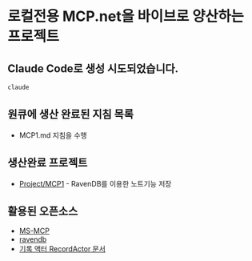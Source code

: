 ﻿# 로컬전용 MCP.net을 바이브로 양산하는 프로젝트 

## Claude Code로 생성 시도되었습니다.

```bash
claude
```

## 원큐에 생산 완료된 지침 목록
- MCP1.md 지침을 수행

## 생산완료 프로젝트
- [Project/MCP1](Project/MCP1/README.md) - RavenDB를 이용한 노트기능 저장


## 활용된 오픈소스
- [MS-MCP](https://github.com/MicrosoftDocs/mcp)
- [ravendb](https://github.com/ravendb)
- [기록 액터 RecordActor 문서](https://github.com/psmon/NetCoreLabs/blob/main/Doc/ko/09_%EA%B8%B0%EB%A1%9D_%EC%95%A1%ED%84%B0_recordactor__.md)

